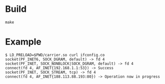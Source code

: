 # Build

    make

# Example

    $ LD_PRELOAD=$PWD/carrier.so curl ifconfig.co
    socket(PF_INET6, SOCK_DGRAM, default) -> fd 4
    socket(PF_INET, SOCK_NONBLOCK|SOCK_DGRAM, default) -> fd 4
    connect(fd 4, AF_INET{192.168.1.1:53}) -> Success
    socket(PF_INET, SOCK_STREAM, tcp) -> fd 4
    connect(fd 4, AF_INET{188.113.88.193:80}) -> Operation now in progress

